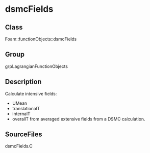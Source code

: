 # dsmcFields 
## Class
Foam::functionObjects::dsmcFields

## Group
grpLagrangianFunctionObjects

## Description
Calculate intensive fields:
- UMean
- translationalT
- internalT
- overallT
from averaged extensive fields from a DSMC calculation.

## SourceFiles
dsmcFields.C

